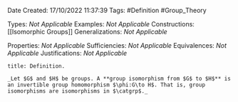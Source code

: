 <div class="topSpace"></div>

Date Created: 17/10/2022 11:37:39
Tags: #Definition #Group_Theory

Types: _Not Applicable_
Examples: _Not Applicable_
Constructions: [[Isomorphic Groups]]
Generalizations: _Not Applicable_

Properties: _Not Applicable_
Sufficiencies: _Not Applicable_
Equivalences: _Not Applicable_
Justifications: _Not Applicable_

``` ad-Definition
title: Definition.

_Let $G$ and $H$ be groups. A **group isomorphism from $G$ to $H$** is an invertible group homomorphism $\phi:G\to H$. That is, group isomorphisms are isomorphisms in $\catgrp$._

```
